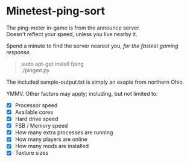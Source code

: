 # Minetest-ping-sort  

The ping-meter in-game is from the announce server.  
Doesn't reflect your speed, unless you live nearby it.  

Spend a minute to find the server nearest you, *for the fastest gaming response.*  

> sudo apt-get install fping  
> ./pingmt.py  

The included sample-output.txt is simply an exaple from northern Ohio.

YMMV.  Other factors may apply; including, but not limited to:  
- [x] Processor speed  
- [x] Available cores  
- [x] Hard drive speed  
- [x] FSB / Memory speed  
- [x] How many extra processes are running  
- [x] How many players are online  
- [x] How many mods are installed  
- [x] Texture sizes  
